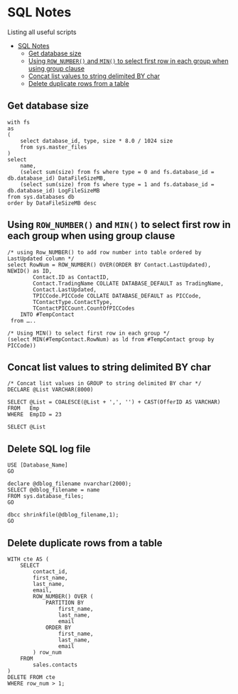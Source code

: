 # SQL Notes

Listing all useful scripts

- [SQL Notes](#sql-notes)
  - [Get database size](#get-database-size)
  - [Using `ROW_NUMBER()` and `MIN()` to select first row in each group when using group clause](#using-row_number-and-min-to-select-first-row-in-each-group-when-using-group-clause)
  - [Concat list values to string delimited BY char](#concat-list-values-to-string-delimited-by-char)
  - [Delete duplicate rows from a table](#delete-duplicate-rows-from-a-table)

## Get database size

    with fs
    as
    (
        select database_id, type, size * 8.0 / 1024 size
        from sys.master_files
    )
    select 
        name,
        (select sum(size) from fs where type = 0 and fs.database_id = db.database_id) DataFileSizeMB,
        (select sum(size) from fs where type = 1 and fs.database_id = db.database_id) LogFileSizeMB
    from sys.databases db
    order by DataFileSizeMB desc


## Using `ROW_NUMBER()` and `MIN()` to select first row in each group when using group clause

    /* using Row_NUMBER() to add row number into table ordered by LastUpdated column */ 
    select RowNum = ROW_NUMBER() OVER(ORDER BY Contact.LastUpdated),  NEWID() as ID, 
    		Contact.ID as ContactID, 
    		Contact.TradingName COLLATE DATABASE_DEFAULT as TradingName, 
    		Contact.LastUpdated, 
    		TPICCode.PICCode COLLATE DATABASE_DEFAULT as PICCode, 
    		TContactType.ContactType,
    		TContactPICCount.CountOfPICCodes
    	INTO #TempContact
     from …..
    
    /* Using MIN() to select first row in each group */
    (select MIN(#TempContact.RowNum) as ld from #TempContact group by PICCode))

## Concat list values to string delimited BY char

    /* Concat list values in GROUP to string delimited BY char */
    DECLARE @List VARCHAR(8000)
    
    SELECT @List = COALESCE(@List + ',', '') + CAST(OfferID AS VARCHAR)
    FROM   Emp
    WHERE  EmpID = 23
    
    SELECT @List

 ## Delete SQL log file

    USE [Database_Name]
    GO
    
    declare @dblog_filename nvarchar(2000);
    SELECT @dblog_filename = name  
    FROM sys.database_files;  
    GO  
    
    dbcc shrinkfile(@dblog_filename,1);
    GO

## Delete duplicate rows from a table

    WITH cte AS (
        SELECT 
            contact_id, 
            first_name, 
            last_name, 
            email, 
            ROW_NUMBER() OVER (
                PARTITION BY 
                    first_name, 
                    last_name, 
                    email
                ORDER BY 
                    first_name, 
                    last_name, 
                    email
            ) row_num
        FROM 
            sales.contacts
    )
    DELETE FROM cte
    WHERE row_num > 1;
